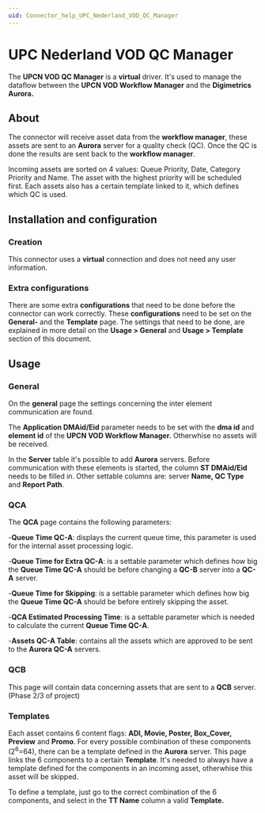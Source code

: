 ```yaml
---
uid: Connector_help_UPC_Nederland_VOD_QC_Manager
---
```


# UPC Nederland VOD QC Manager

The **UPCN VOD QC Manager** is a **virtual** driver. It's used to manage the dataflow between the **UPCN VOD Workflow Manager** and the **Digimetrics Aurora.**

## About

The connector will receive asset data from the **workflow manager**, these assets are sent to an **Aurora** server for a quality check (QC). Once the QC is done the results are sent back to the **workflow manager**.

Incoming assets are sorted on 4 values: Queue Priority, Date, Category Priority and Name. The asset with the highest priority will be scheduled first. Each assets also has a certain template linked to it, which defines which QC is used.

## Installation and configuration

### Creation

This connector uses a **virtual** connection and does not need any user information.

### Extra configurations

There are some extra **configurations** that need to be done before the connector can work correctly. These **configurations** need to be set on the **General-** and the **Template** page. The settings that need to be done, are explained in more detail on the **Usage \> General** and **Usage \> Template** section of this document.

## Usage

### General

On the **general** page the settings concerning the inter element communication are found.

The **Application DMAid/Eid** parameter needs to be set with the **dma id** and **element id** of the **UPCN VOD Workflow Manager.** Otherwhise no assets will be received.

In the **Server** table it's possible to add **Aurora** servers. Before communication with these elements is started, the column **ST DMAid/Eid** needs to be filled in. Other settable columns are: server **Name, QC Type** and **Report Path**.

### QCA

The **QCA** page contains the following parameters:

\-**Queue Time QC-A**: displays the current queue time, this parameter is used for the internal asset processing logic.

\-**Queue Time for Extra QC-A**: is a settable parameter which defines how big the **Queue Time QC-A** should be before changing a **QC-B** server into a **QC-A** server.

\-**Queue Time for Skipping**: is a settable parameter which defines how big the **Queue Time QC-A** should be before entirely skipping the asset.

\-**QCA Estimated Processing Time**: is a settable parameter which is needed to calculate the current **Queue Time QC-A**.

\-**Assets QC-A Table**: contains all the assets which are approved to be sent to the **Aurora QC-A** servers.

### QCB

This page will contain data concerning assets that are sent to a **QCB** server. (Phase 2/3 of project)

### Templates

Each asset contains 6 content flags: **ADI, Movie, Poster, Box_Cover, Preview** and **Promo**. For every possible combination of these components (2<sup>6</sup>=64), there can be a template defined in the **Aurora** server. This page links the 6 components to a certain **Template**. It's needed to always have a template defined for the components in an incoming asset, otherwhise this asset will be skipped.

To define a template, just go to the correct combination of the 6 components, and select in the **TT Name** column a valid **Template.**

